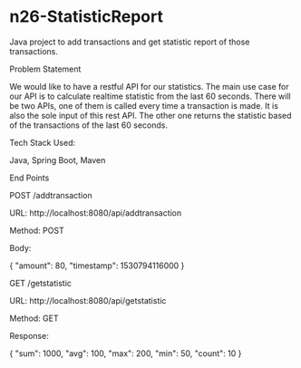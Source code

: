 # n26-StatisticReport
Java project to add transactions and get statistic report of those transactions.

Problem Statement

﻿We would like to have a restful API for our statistics. The main use case for our API is to
calculate realtime statistic from the last 60 seconds. There will be two APIs, one of them is
called every time a transaction is made. It is also the sole input of this rest API. The other one
returns the statistic based of the transactions of the last 60 seconds.

Tech Stack Used:

Java,
Spring Boot,
Maven

End Points

﻿POST /addtransaction
     
 URL: http://localhost:8080/api/addtransaction
 
 Method: POST
 
 Body: 
 
 {
    "amount": 80,
    "timestamp": 1530794116000
}


﻿GET /getstatistic

URL: http://localhost:8080/api/getstatistic

Method: GET

Response:

﻿{
  "sum": 1000,
  "avg": 100,
  "max": 200,
  "min": 50,
  "count": 10
}

      
      












